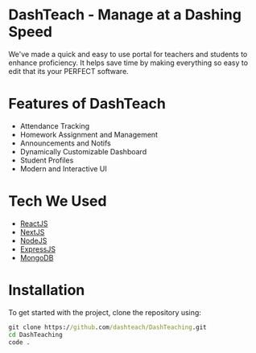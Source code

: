 # DashTeach - Manage at a Dashing Speed

We've made a quick and easy to use portal for teachers and students to enhance proficiency. It helps save time by making everything so easy to edit that its your PERFECT software.

# Features of DashTeach

- Attendance Tracking
- Homework Assignment and Management
- Announcements and Notifs
- Dynamically Customizable Dashboard
- Student Profiles
- Modern and Interactive UI

# Tech We Used

- [ReactJS](https://reactjs.org/)
- [NextJS](https://nextjs.org/)
- [NodeJS](https://nodejs.org/)
- [ExpressJS](https://expressjs.com/)
- [MongoDB](https://www.mongodb.com/)

# Installation

To get started with the project, clone the repository using:

```cmd
git clone https://github.com/dashteach/DashTeaching.git
cd DashTeaching
code .
```
